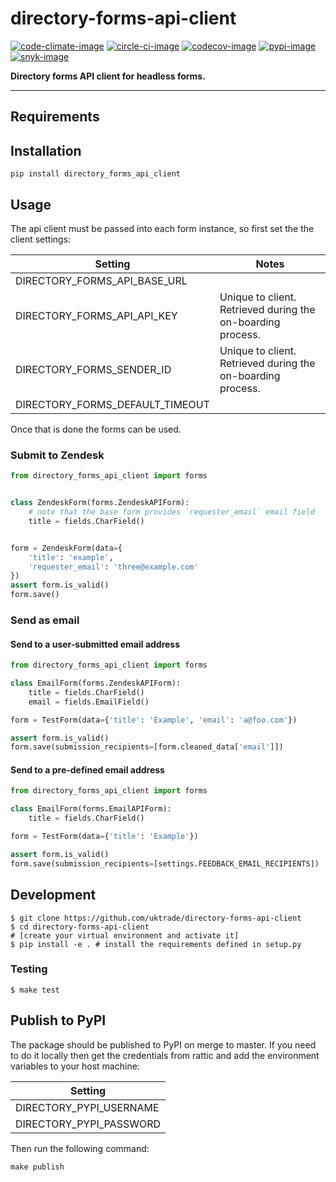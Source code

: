 # directory-forms-api-client

[![code-climate-image]][code-climate]
[![circle-ci-image]][circle-ci]
[![codecov-image]][codecov]
[![pypi-image]][pypi]
[![snyk-image]][snyk]

**Directory forms API client for headless forms.**

---

## Requirements

## Installation

```shell
pip install directory_forms_api_client
```

## Usage

The api client must be passed into each form instance, so first set the the client settings:

| Setting                         | Notes                                                       |
| ------------------------------- | ----------------------------------------------------------- |
| DIRECTORY_FORMS_API_BASE_URL    |                                                             |
| DIRECTORY_FORMS_API_API_KEY     | Unique to client. Retrieved during the on-boarding process. |
| DIRECTORY_FORMS_SENDER_ID       | Unique to client. Retrieved during the on-boarding process. |
| DIRECTORY_FORMS_DEFAULT_TIMEOUT |                                                             |

Once that is done the forms can be used.


### Submit to Zendesk

```python
from directory_forms_api_client import forms


class ZendeskForm(forms.ZendeskAPIForm):
    # note that the base form provides `requester_email` email field
    title = fields.CharField()


form = ZendeskForm(data={
    'title': 'example',
    'requester_email': 'three@example.com'
})
assert form.is_valid()
form.save()
```

### Send as email

#### Send to a user-submitted email address

```python
from directory_forms_api_client import forms

class EmailForm(forms.ZendeskAPIForm):
    title = fields.CharField()
    email = fields.EmailField()

form = TestForm(data={'title': 'Example', 'email': 'a@foo.com'})

assert form.is_valid()
form.save(submission_recipients=[form.cleaned_data['email']])

```

#### Send to a pre-defined email address
```python
from directory_forms_api_client import forms

class EmailForm(forms.EmailAPIForm):
    title = fields.CharField()

form = TestForm(data={'title': 'Example'})

assert form.is_valid()
form.save(submission_recipients=[settings.FEEDBACK_EMAIL_RECIPIENTS])

```

## Development

    $ git clone https://github.com/uktrade/directory-forms-api-client
    $ cd directory-forms-api-client
    # [create your virtual environment and activate it]
    $ pip install -e . # install the requirements defined in setup.py

### Testing

    $ make test


## Publish to PyPI

The package should be published to PyPI on merge to master. If you need to do it locally then get the credentials from rattic and add the environment variables to your host machine:

| Setting                     |
| --------------------------- |
| DIRECTORY_PYPI_USERNAME     |
| DIRECTORY_PYPI_PASSWORD     |

Then run the following command:

    make publish


[code-climate-image]: https://codeclimate.com/github/uktrade/directory-forms-api-client/badges/issue_count.svg
[code-climate]: https://codeclimate.com/github/uktrade/directory-forms-api-client

[circle-ci-image]: https://circleci.com/gh/uktrade/directory-forms-api-client/tree/master.svg?style=svg
[circle-ci]: https://circleci.com/gh/uktrade/directory-forms-api-client/tree/master

[codecov-image]: https://codecov.io/gh/uktrade/directory-forms-api-client/branch/master/graph/badge.svg
[codecov]: https://codecov.io/gh/uktrade/directory-forms-api-client

[pypi-image]: https://badge.fury.io/py/directory-forms-api-client.svg
[pypi]: https://badge.fury.io/py/directory-forms-api-client

[snyk-image]: https://snyk.io/test/github/uktrade/directory-forms-api-client/badge.svg
[snyk]: https://snyk.io/test/github/uktrade/directory-forms-api-client
